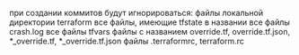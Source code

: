 при создании коммитов будут игнорироваться: 
файлы локальной директории terraform
все файлы, имеющие tfstate в названии
все файлы crash.log
все файлы tfvars
файлы с названием override.tf, override.tf.json, *_override.tf, *_override.tf.json
файлы .terraformrc, terraform.rc
